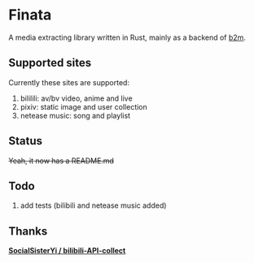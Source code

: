 # Finata

A media extracting library written in Rust, mainly as a backend of [b2m](https://github.com/snylonue/b2m).

## Supported sites
Currently these sites are supported:
1. bililili: av/bv video, anime and live
2. pixiv: static image and user collection
3. netease music: song and playlist

## Status
~~Yeah, it now has a README.md~~

## Todo
1. add tests (bilibili and netease music added)

## Thanks
**[SocialSisterYi / bilibili-API-collect](https://github.com/SocialSisterYi/bilibili-API-collect)**